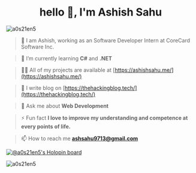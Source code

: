 <h1 align="center">hello 👋, I'm Ashish Sahu</h1>

<p align="left"> <img src="https://komarev.com/ghpvc/?username=a0s21en5&label=Profile%20views&color=0e75b6&style=flat" alt="a0s21en5" /> </p>

> 👀 I am Ashish, working as an Software Developer Intern at CoreCard Software Inc.

> 🌱 I’m currently learning **C#** and **.NET**

> 👨‍💻 All of my projects are available at [https://ashishsahu.me/](https://ashishsahu.me/)

> 📝 I write blog on [https://thehackingblog.tech/](https://thehackingblog.tech/)

> 💬 Ask me about **Web Development**

> ⚡ Fun fact **I love to improve my understanding and competence at every points of life.**

> 📫 How to reach me **ashsahu9713@gmail.com**
 

[![@a0s21en5's Holopin board](https://holopin.io/api/user/board?user=a0s21en5)](https://holopin.io/@a0s21en5)

<p><img align="center" src="https://github-readme-streak-stats.herokuapp.com/?user=a0s21en5&" alt="a0s21en5" /></p>

